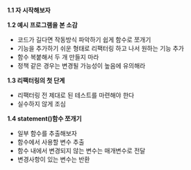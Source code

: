 **1.1 자 시작해보자**

**1.2 예시 프로그램을 본 소감**

- 코드가 길다면 작동방식 파악하기 쉽게 함수로 쪼개기
- 기능을 추가하기 쉬운 형태로 리팩터링 하고 나서 원하는 기능 추가
- 함수 복붙해서 두 개 만들지 마라
- 정책 같은 경우는 변경될 가능성이 높음에 유의해라

**1.3 리팩터링의 첫 단계**

- 리팩터링 전 제대로 된 테스트를 마련해야 한다
- 실수하지 않게 조심

**1.4 statement()함수 쪼개기**

- 일부 함수를 추출해보자
- 함수에서 사용할 변수 추출
- 함수 내에서 변경되지 않는 변수는 매개변수로 전달
- 변경사항이 있는 변수는 반환

